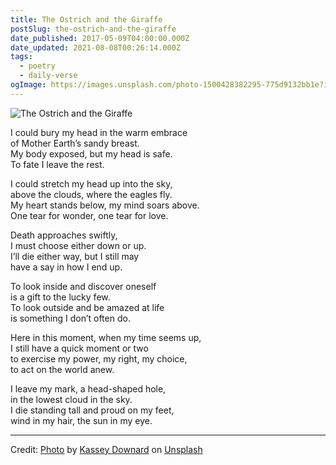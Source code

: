```yaml
---
title: The Ostrich and the Giraffe
postSlug: the-ostrich-and-the-giraffe
date_published: 2017-05-09T04:00:00.000Z
date_updated: 2021-08-08T00:26:14.000Z
tags:
  - poetry
  - daily-verse
ogImage: https://images.unsplash.com/photo-1500428382295-775d9132bb1e?ixlib=rb-4.0.3&ixid=MnwxMjA3fDB8MHxwaG90by1wYWdlfHx8fGVufDB8fHx8&auto=format&fit=crop&w=2048&q=80
---
```


![The Ostrich and the Giraffe](https://images.unsplash.com/photo-1500428382295-775d9132bb1e?ixlib=rb-4.0.3&ixid=MnwxMjA3fDB8MHxwaG90by1wYWdlfHx8fGVufDB8fHx8&auto=format&fit=crop&w=2048&q=80)

I could bury my head in the warm embrace  
of Mother Earth’s sandy breast.  
My body exposed, but my head is safe.  
To fate I leave the rest.

I could stretch my head up into the sky,  
above the clouds, where the eagles fly.  
My heart stands below, my mind soars above.  
One tear for wonder, one tear for love.

Death approaches swiftly,  
I must choose either down or up.  
I’ll die either way, but I still may  
have a say in how I end up.

To look inside and discover oneself  
is a gift to the lucky few.  
To look outside and be amazed at life  
is something I don’t often do.

Here in this moment, when my time seems up,  
I still have a quick moment or two  
to exercise my power, my right, my choice,  
to act on the world anew.

I leave my mark, a head-shaped hole,  
in the lowest cloud in the sky.  
I die standing tall and proud on my feet,  
wind in my hair, the sun in my eye.

---

Credit: [Photo](https://unsplash.com/photos/sMM5nSrVzXM) by [Kassey Downard](https://unsplash.com/@paperluster) on [Unsplash](https://unsplash.com)
